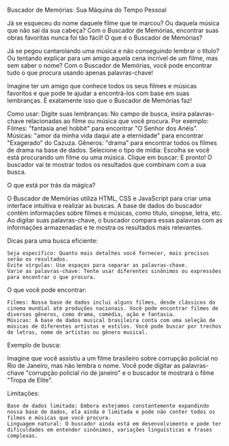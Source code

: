 Buscador de Memórias: Sua Máquina do Tempo Pessoal

Já se esqueceu do nome daquele filme que te marcou? Ou daquela música que não sai da sua cabeça? Com o Buscador de Memórias, encontrar suas obras favoritas nunca foi tão fácil!
O que é o Buscador de Memórias?

Já se pegou cantarolando uma música e não conseguindo lembrar o título? Ou tentando explicar para um amigo aquela cena incrível de um filme, mas sem saber o nome? Com o Buscador de Memórias, você pode encontrar tudo o que procura usando apenas palavras-chave!

Imagine ter um amigo que conhece todos os seus filmes e músicas favoritos e que pode te ajudar a encontrá-los com base em suas lembranças. É exatamente isso que o Buscador de Memórias faz!

Como usar:
    Digite suas lembranças: No campo de busca, insira palavras-chave relacionadas ao filme ou música que você procura. Por exemplo:
        Filmes: "fantasia anel hobbit" para encontrar "O Senhor dos Anéis".
        Músicas: "amor da minha vida daqui ate a eternidade" para encontrar "Exagerado" do Cazuza.
        Gêneros: "drama" para encontrar todos os filmes de drama na base de dados.
    Selecione o tipo de mídia: Escolha se você está procurando um filme ou uma música.
    Clique em buscar: E pronto! O buscador vai te mostrar todos os resultados que combinam com a sua busca.

O que está por trás da mágica?

O Buscador de Memórias utiliza HTML, CSS e JavaScript para criar uma interface intuitiva e realizar as buscas. A base de dados do buscador contém informações sobre filmes e músicas, como título, sinopse, letra, etc. Ao digitar suas palavras-chave, o buscador compara essas palavras com as informações armazenadas e te mostra os resultados mais relevantes.

Dicas para uma busca eficiente:

    Seja específico: Quanto mais detalhes você fornecer, mais precisos serão os resultados.
    Evite vírgulas: Use espaços para separar as palavras-chave.
    Varie as palavras-chave: Tente usar diferentes sinônimos ou expressões para encontrar o que procura.

O que você pode encontrar:

    Filmes: Nossa base de dados inclui alguns filmes, desde clássicos do cinema mundial até produções nacionais. Você pode encontrar filmes de diversos gêneros, como drama, comédia, ação e fantasia.
    Músicas: A base de dados musical brasileira conta com uma seleção de músicas de diferentes artistas e estilos. Você pode buscar por trechos de letras, nome de artistas ou gênero musical.

Exemplo de busca:

Imagine que você assistiu a um filme brasileiro sobre corrupção policial no Rio de Janeiro, mas não lembra o nome. Você pode digitar as palavras-chave "corrupção policial rio de janeiro" e o buscador te mostrará o filme "Tropa de Elite".

Limitações:

    Base de dados limitada: Embora estejamos constantemente expandindo nossa base de dados, ela ainda é limitada e pode não conter todos os filmes e músicas que você procura.
    Linguagem natural: O buscador ainda está em desenvolvimento e pode ter dificuldades em entender sinônimos, variações linguísticas e frases complexas.
